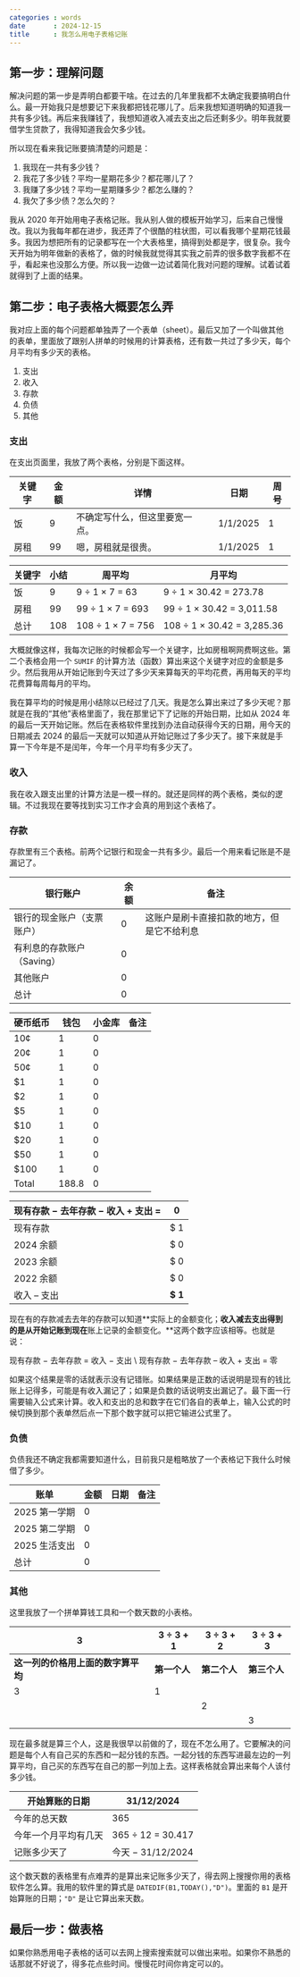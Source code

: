 ```yaml
---
categories : words
date       : 2024-12-15
title      : 我怎么用电子表格记账
---
```


## 第一步：理解问题

解决问题的第一步是弄明白都要干啥。在过去的几年里我都不太确定我要搞明白什么。最一开始我只是想要记下来我都把钱花哪儿了。后来我想知道明确的知道我一共有多少钱。再后来我赚钱了，我想知道收入减去支出之后还剩多少。明年我就要借学生贷款了，我得知道我会欠多少钱。

所以现在看来我记账要搞清楚的问题是：

1. 我现在一共有多少钱？
2. 我花了多少钱？平均一星期花多少？都花哪儿了？
3. 我赚了多少钱？平均一星期赚多少？都怎么赚的？
4. 我欠了多少债？怎么欠的？

我从 2020 年开始用电子表格记账。我从别人做的模板开始学习，后来自己慢慢改。我以为我每年都在进步，我还弄了个很酷的柱状图，可以看我哪个星期花钱最多。我因为想把所有的记录都写在一个大表格里，搞得到处都是字，很复杂。我今天开始为明年做新的表格了，做的时候我就觉得其实我之前弄的很多数字我都不在乎，看起来也没那么方便。所以我一边做一边试着简化我对问题的理解。试着试着就得到了上面的结果。

## 第二步：电子表格大概要怎么弄

我对应上面的每个问题都单独弄了一个表单（<span lang="en">sheet</span>）。最后又加了一个叫做其他的表单，里面放了跟别人拼单的时候用的计算表格，还有数一共过了多少天，每个月平均有多少天的表格。

1. 支出
2. 收入
3. 存款
4. 负债
5. 其他

### 支出

在支出页面里，我放了两个表格，分别是下面这样。

| 关键字 | 金额 | 详情                           | 日期     | 周号 |
| ------ | ---- | ------------------------------ | -------- | ---- |
| 饭     | 9    | 不确定写什么，但这里要宽一点。 | 1/1/2025 | 1    |
| 房租   | 99   | 嗯，房租就是很贵。             | 1/1/2025 | 1    |

| 关键字 | 小结 | 周平均            | 月平均                     |
| ------ | ---- | ----------------- | -------------------------- |
| 饭     | 9    | 9 ÷ 1 × 7 = 63    | 9 ÷ 1 × 30.42 = 273.78     |
| 房租   | 99   | 99 ÷ 1 × 7 = 693  | 99 ÷ 1 × 30.42 = 3,011.58  |
| 总计   | 108  | 108 ÷ 1 × 7 = 756 | 108 ÷ 1 × 30.42 = 3,285.36 |

大概就像这样，我每次记账的时候都会写一个关键字，比如房租啊网费啊这些。第二个表格会用一个 `SUMIF` 的计算方法（函数）算出来这个关键字对应的金额是多少。然后我用从开始记账到今天过了多少天来算每天的平均花费，再用每天的平均花费算每周每月的平均。

我在算平均的时候是用小结除以已经过了几天。我是怎么算出来过了多少天呢？那就是在我的“其他”表格里面了，我在那里记下了记账的开始日期，比如从 2024 年的最后一天开始记账。然后在表格软件里找到办法自动获得今天的日期，用今天的日期减去 2024 的最后一天就可以知道从开始记账过了多少天了。接下来就是手算一下今年是不是闰年，今年一个月平均有多少天了。

### 收入

我在收入跟支出里的计算方法是一模一样的。就还是同样的两个表格，类似的逻辑。不过我现在要等找到实习工作才会真的用到这个表格了。

### 存款

存款里有三个表格。前两个记银行和现金一共有多少。最后一个用来看记账是不是漏记了。

| 银行账户                                          | 余额 | 备注                                       |
| ------------------------------------------------- | ---- | ------------------------------------------ |
| 银行的现金账户（支票账户）                        | 0    | 这账户是刷卡直接扣款的地方，但是它不给利息 |
| 有利息的存款账户（<span lang="en">Saving</span>） | 0    |                                            |
| 其他账户                                          | 0    |                                            |
| 总计                                              | 0    |                                            |

| 硬币纸币 | 钱包  | 小金库 | 备注 |
| -------- | ----- | ------ | ---- |
| 10¢      | 1     | 0      |      |
| 20¢      | 1     | 0      |      |
| 50¢      | 1     | 0      |      |
| $1       | 1     | 0      |      |
| $2       | 1     | 0      |      |
| $5       | 1     | 0      |      |
| $10      | 1     | 0      |      |
| $20      | 1     | 0      |      |
| $50      | 1     | 0      |      |
| $100     | 1     | 0      |      |
| Total    | 188.8 | 0      |      |

| 现有存款 − 去年存款 − 收入 + 支出 = | 0          |
| ----------------------------------- | ---------- |
| 现有存款                            | $‎	1     |
| 2024 余额                           | $‎	0     |
| 2023 余额                           | $‎	0     |
| 2022 余额                           | $‎	0     |
| 收入 – 支出                         | **$‎	1** |

现在有的存款减去去年的存款可以知道**实际上的金额变化；**收入减去支出得到的是从开始记账到现在**账上记录的金额变化。**这两个数字应该相等。也就是说：

现有存款 − 去年存款 = 收入 − 支出 \\
现有存款 − 去年存款 – 收入 + 支出 = 零

如果这个结果是零的话就表示没有记错账。如果结果是正数的话说明是现有的钱比账上记得多，可能是有收入漏记了；如果是负数的话说明支出漏记了。最下面一行需要输入公式来计算。收入和支出的总和数字在它们各自的表单上，输入公式的时候切换到那个表单然后点一下那个数字就可以把它输进公式里了。

### 负债

负债我还不确定我都需要知道什么，目前我只是粗略放了一个表格记下我什么时候借了多少。

| 账单          | 金额 | 日期 | 备注 |
| ------------- | ---- | ---- | ---- |
| 2025 第一学期 | 0    |      |      |
| 2025 第二学期 | 0    |      |      |
| 2025 生活支出 | 0    |      |      |
| 总计         | 0    |      |      |

### 其他

这里我放了一个拼单算钱工具和一个数天数的小表格。

| **3**                              | **3 ÷ 3 + 1** | **3 ÷ 3 + 2** | **3 ÷ 3 + 3** |
| ---------------------------------- | ------------- | ------------- | ------------- |
| **这一列的价格用上面的数字算平均** | **第一个人**  | **第二个人**  | **第三个人**  |
| 3                                  | 1             |               |               |
|                                    |               | 2             |               |
|                                    |               |               | 3             |

现在最多就是算三个人，这是我很早以前做的了，现在不怎么用了。它要解决的问题是每个人有自己买的东西和一起分钱的东西。一起分钱的东西写进最左边的一列算平均，自己买的东西写在自己的那一列加上去。这样表格就会算出来每个人该付多少钱。

| 开始算账的日期       | 31/12/2024        |
| -------------------- | ----------------- |
| 今年的总天数         | 365               |
| 今年一个月平均有几天 | 365 ÷ 12 = 30.417 |
| 记账多少天了         | 今天 − 31/12/2024 |

这个数天数的表格里有点难弄的是算出来记账多少天了，得去网上搜搜你用的表格软件怎么算。我用的软件里的算式是 `DATEDIF(B1,TODAY(),"D")`。里面的 `B1` 是开始算账的日期；`"D"` 是让它算出来天数。

## 最后一步：做表格

如果你熟悉用电子表格的话可以去网上搜索搜索就可以做出来啦。如果你不熟悉的话那就不好说了，得多花点些时间。慢慢花时间你肯定可以的。
